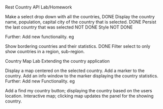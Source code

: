 Rest Country API Lab/Homework

Make a select drop down with all the countries, DONE
Display the country name, population, capital city of the country that is selected. DONE
Persist the last country that was selected NOT DONE
Style NOT DONE


Further: Add new functionality. eg

Show bordering countries and their statistics. DONE
Filter select to only show countries in a region, sub-region.



Country Map Lab
Extending the country application

Display a map centered on the selected country.
Add a marker to the country.
Add an info window to the marker displaying the country statistics.
Further: Add new Functionality. eg

Add a find my country button; displaying the country based on the users location.
Interactive map; clicking map updates the panel for the showing country.